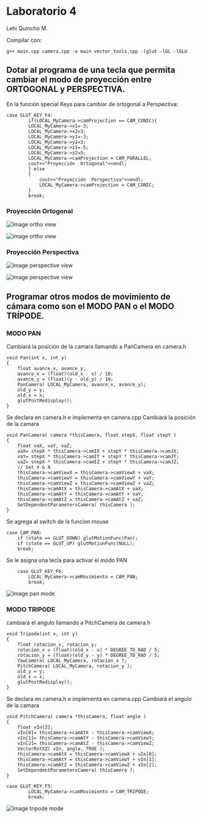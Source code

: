 # Laboratorio 4	

Lehi Quincho M.

Compilar con:
```
g++ main.cpp camera.cpp -o main vector_tools.cpp -lglut -lGL -lGLU

```

## Dotar al programa de una tecla que permita cambiar el modo de proyección entre ORTOGONAL y PERSPECTIVA.

En la función special Keys para cambiar de ortogonal a Perspectiva:

```
case GLUT_KEY_F4:
		if(LOCAL_MyCamera->camProjection == CAM_CONIC){
		LOCAL_MyCamera->x1=-3;
		LOCAL_MyCamera->x2=3;
		LOCAL_MyCamera->y1=-3;
		LOCAL_MyCamera->y2=3;
		LOCAL_MyCamera->z1=-5;
		LOCAL_MyCamera->z2=5;
		LOCAL_MyCamera->camProjection = CAM_PARALLEL;
		cout<<"Proyección  Ortogonal"<<endl;
		} else 
		{
			cout<<"Proyección  Perspectiva"<<endl;	
			LOCAL_MyCamera->camProjection = CAM_CONIC;
		}
		break;  
```
### Proyección Ortogonal
![Image ortho view ](https://github.com/lehi10/Computaci-n-Grafica/blob/master/Laboratorio%204/img/ortho1.png)

![Image ortho view](https://github.com/lehi10/Computaci-n-Grafica/blob/master/Laboratorio%204/img/ortho2.png)

### Proyección Perspectiva

![Image perspective view](https://github.com/lehi10/Computaci-n-Grafica/blob/master/Laboratorio%204/img/perspec1.png)

![Image perspective view](https://github.com/lehi10/Computaci-n-Grafica/blob/master/Laboratorio%204/img/perspec2.png)


## Programar otros modos de movimiento de cámara como son el MODO PAN o el MODO TRÍPODE.

### MODO PAN


Cambiará la posición de la camara llamando a PanCamera en camera.h
```
void Pan(int x, int y)
{
	float avance_x, avance_y;
	avance_x = (float)(old_x - x) / 10;
	avance_y = (float)(y - old_y) / 10;
	PanCamera( LOCAL_MyCamera, avance_x, avance_y);
	old_y = y;
	old_x = x;
	glutPostRedisplay();
}
```

Se declara en camera.h e implementa en camera.cpp
Cambiará la posición de la camara
```
void PanCamera( camera *thisCamera, float stepX, float stepY )
{
    float vaX, vaY, vaZ;
    vaX= stepX * thisCamera->camIX + stepY * thisCamera->camJX;
    vaY= stepX * thisCamera->camIY + stepY * thisCamera->camJY;
    vaZ= stepX * thisCamera->camIZ + stepY * thisCamera->camJZ;
    // Set V & A
    thisCamera->camViewX = thisCamera->camViewX + vaX;
    thisCamera->camViewY = thisCamera->camViewY + vaY;
    thisCamera->camViewZ = thisCamera->camViewZ + vaZ;
    thisCamera->camAtX = thisCamera->camAtX + vaX;
    thisCamera->camAtY = thisCamera->camAtY + vaY;
    thisCamera->camAtZ = thisCamera->camAtZ + vaZ;
    SetDependentParametersCamera( thisCamera );
}
```

Se agrega al switch de la funcion mouse

```
case CAM_PAN:
	if (state == GLUT_DOWN) glutMotionFunc(Pan);
	if (state == GLUT_UP) glutMotionFunc(NULL);
	break;
```
Se le asigna una tecla para activar el modo PAN
```
	case GLUT_KEY_F6:
		LOCAL_MyCamera->camMovimiento = CAM_PAN;
		break;
```		
		
![Image pan mode](https://github.com/lehi10/Computaci-n-Grafica/blob/master/Laboratorio%204/img/pan.png)


### MODO TRIPODE 

cambiará el angulo llamando a PitchCamera de camera.h
```		
void Tripode(int x, int y)
{
	float rotacion_x, rotacion_y;
	rotacion_x = (float)(old_x - x) * DEGREE_TO_RAD / 5;
	rotacion_y = (float)(old_y - y) * DEGREE_TO_RAD / 5;
	YawCamera( LOCAL_MyCamera, rotacion_x );
	PitchCamera( LOCAL_MyCamera, rotacion_y );
	old_y = y;
	old_x = x;
	glutPostRedisplay();
}
```	
Se declara en camera.h e implementa en camera.cpp
Cambiará el angulo de la camara	
```		
void PitchCamera( camera *thisCamera, float angle )
{
    float vIn[3];
    vIn[0]= thisCamera->camAtX - thisCamera->camViewX;
    vIn[1]= thisCamera->camAtY - thisCamera->camViewY;
    vIn[2]= thisCamera->camAtZ - thisCamera->camViewZ;
    VectorRotXZ( vIn, angle, TRUE );
    thisCamera->camAtX = thisCamera->camViewX + vIn[0];
    thisCamera->camAtY = thisCamera->camViewY + vIn[1];
    thisCamera->camAtZ = thisCamera->camViewZ + vIn[2];
    SetDependentParametersCamera( thisCamera );
}
```		

```		
case GLUT_KEY_F5:
		LOCAL_MyCamera->camMovimiento = CAM_TRIPODE;
		break;
```		

![Image tripode mode](https://github.com/lehi10/Computaci-n-Grafica/blob/master/Laboratorio%204/img/tripode.png)

